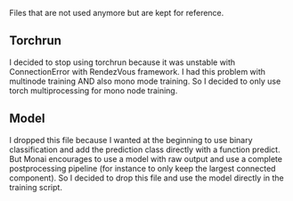 Files that are not used anymore but are kept for reference.

## Torchrun

I decided to stop using torchrun because it was unstable with ConnectionError with RendezVous framework. I had this problem with multinode training AND also mono mode training. So I decided to only use torch multiprocessing for mono node training.

## Model

I dropped this file because I wanted at the beginning to use binary classification and add the prediction class directly with a function predict. But Monai encourages to use a model with raw output and use a complete postprocessing pipeline (for instance to only keep the largest connected component). So I decided to drop this file and use the model directly in the training script.